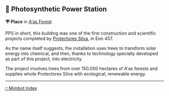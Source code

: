 ## 🌿 Photosynthetic Power Station

**🪧 Place** in [A'as Forest](<https://zeithalt.github.io/r/aas_forest.html>)

PPS in short, this building was one of the first construction and scientific projects completed by [Protectores Silva](<https://zeithalt.github.io/r/protectores_silva.html>), in Eon 457.

As the name itself suggests, the installation uses trees to transform solar energy into chemical, and then, thanks to technology specially developed as part of this project, into electricity.

The project involves trees from over 150.000 hectares of A'as forests and supplies whole Protectores Silva with ecological, renewable energy.

-----
[`📑` Mimbot Index](<https://zeithalt.github.io/r/#e470>)
<!---
keywords: ps, pps, aas, a'as, forest, ares, flora, fauna
aliases: 
-->